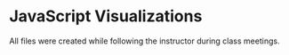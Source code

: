 # JavaScript Visualizations

All files were created while following the instructor during class meetings.
